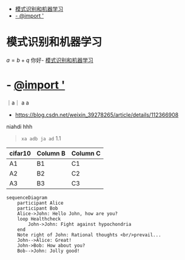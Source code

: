 - [模式识别和机器学习](#模式识别和机器学习)
- [- @import '](#--import-)

# 模式识别和机器学习

$a = b+q$
你好- [模式识别和机器学习](#模式识别和机器学习)

# - [@import '](#import-)

｜a｜
a a

* <https://blog.csdn.net/weixin_39278265/article/details/112366908>


niahdi hhh

> `xa adb ja ad`
1.1
  
cifar10 | Column B | Column C
---------|----------|---------
 A1 | B1 | C1
 A2 | B2 | C2
 A3 | B3 | C3


```mermaid
sequenceDiagram
    participant Alice
    participant Bob
    Alice->John: Hello John, how are you?
    loop Healthcheck
        John->John: Fight against hypochondria
    end
    Note right of John: Rational thoughts <br/>prevail...
    John-->Alice: Great!
    John->Bob: How about you?
    Bob-->John: Jolly good!
```



